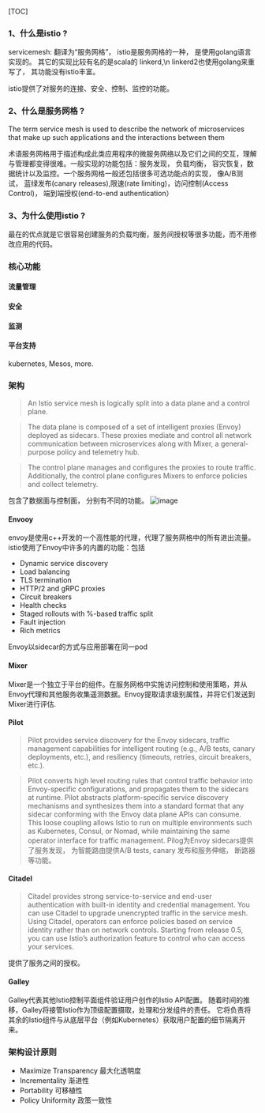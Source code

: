 [TOC]
### 1、什么是istio ?
servicemesh: 翻译为“服务网格”， istio是服务网格的一种， 是使用golang语言实现的。 其它的实现比较有名的是scala的 linkerd,\n linkerd2也使用golang来重写了， 其功能没有istio丰富。

istio提供了对服务的连接、安全、控制、监控的功能。

### 2、什么是服务网格 ?
The term service mesh is used to describe the network of microservices that make up such applications and the interactions between them

术语服务网格用于描述构成此类应用程序的微服务网络以及它们之间的交互，理解与管理都变得很难。一般实现的功能包括：服务发现， 负载均衡， 容灾恢复，数据统计以及监控。一个服务网格一般还包括很多可选功能点的实现， 像A/B测试， 蓝绿发布(canary releases),限速(rate limiting)，访问控制(Access Control)， 端到端授权(end-to-end authentication）

### 3、为什么使用istio ?
最在的优点就是它很容易创建服务的负载均衡，服务间授权等很多功能，而不用修改应用的代码。

### 核心功能
#### 流量管理
#### 安全
#### 监测
#### 平台支持
kubernetes, Mesos, more.

### 架构
> An Istio service mesh is logically split into a data plane and a control plane.

> The data plane is composed of a set of intelligent proxies (Envoy) deployed as sidecars. These proxies mediate and control all network communication between microservices along with Mixer, a general-purpose policy and telemetry hub.

> The control plane manages and configures the proxies to route traffic. Additionally, the control plane configures Mixers to enforce policies and collect telemetry.

包含了数据面与控制面， 分别有不同的功能。
![image](https://istio.io/docs/concepts/what-is-istio/arch.svg)

#### Envooy
envoy是使用c++开发的一个高性能的代理，代理了服务网格中的所有进出流量。istio使用了Envoy中许多的内置的功能：包括
- Dynamic service discovery
- Load balancing
- TLS termination
- HTTP/2 and gRPC proxies
- Circuit breakers
- Health checks
- Staged rollouts with %-based traffic split
- Fault injection
- Rich metrics

Envoy以sidecar的方式与应用部署在同一pod

#### Mixer
Mixer是一个独立于平台的组件。在服务网格中实施访问控制和使用策略，并从Envoy代理和其他服务收集遥测数据。Envoy提取请求级别属性，并将它们发送到Mixer进行评估.

#### Pilot
> Pilot provides service discovery for the Envoy sidecars, traffic management capabilities for intelligent routing (e.g., A/B tests, canary deployments, etc.), and resiliency (timeouts, retries, circuit breakers, etc.).

> Pilot converts high level routing rules that control traffic behavior into Envoy-specific configurations, and propagates them to the sidecars at runtime. Pilot abstracts platform-specific service discovery mechanisms and synthesizes them into a standard format that any sidecar conforming with the Envoy data plane APIs can consume. This loose coupling allows Istio to run on multiple environments such as Kubernetes, Consul, or Nomad, while maintaining the same operator interface for traffic management.
Pilog为Envoy sidecars提供了服务发现， 为智能路由提供A/B tests, canary 发布和服务伸缩， 断路器等功能。

#### Citadel
> Citadel provides strong service-to-service and end-user authentication with built-in identity and credential management. You can use Citadel to upgrade unencrypted traffic in the service mesh. Using Citadel, operators can enforce policies based on service identity rather than on network controls. Starting from release 0.5, you can use Istio’s authorization feature to control who can access your services.

提供了服务之间的授权。

#### Galley
Galley代表其他Istio控制平面组件验证用户创作的Istio API配置。 随着时间的推移，Galley将接管Istio作为顶级配置摄取，处理和分发组件的责任。 它将负责将其余的Istio组件与从底层平台（例如Kubernetes）获取用户配置的细节隔离开来。

### 架构设计原则
- Maximize Transparency 最大化透明度
- Incrementality 渐进性
- Portability 可移植性
- Policy Uniformity 政策一致性